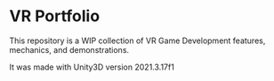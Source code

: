 # VR Portfolio

This repository is a WIP collection of VR Game Development features, mechanics, and demonstrations.

It was made with Unity3D version 2021.3.17f1

